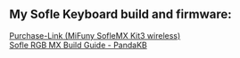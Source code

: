 ## My Sofle Keyboard build and firmware:

[Purchase-Link (MiFuny SofleMX Kit3 wireless)](https://a.aliexpress.com/_EzIsfqt) <br>
[Sofle RGB MX Build Guide - PandaKB](https://pandakb.com/build-guides/sofle-rgb-mx-build-guide/?spm=a2g0s.imconversation.0.0.f3a23e5fCfvQAx) <br>
